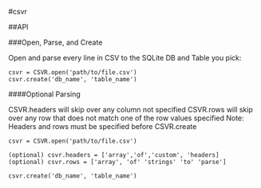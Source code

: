 #csvr

##API 

###Open, Parse, and Create

Open and parse every line in CSV to the SQLite DB and Table you pick:

```
csvr = CSVR.open('path/to/file.csv')
csvr.create('db_name', 'table_name')
```


####Optional Parsing

CSVR.headers will skip over any column not specified
CSVR.rows will skip over any row that does not match one of the row values specified
Note: Headers and rows must be specified before CSVR.create

```
csvr = CSVR.open('path/to/file.csv')

(optional) csvr.headers = ['array','of','custom', 'headers]
(optional) csvr.rows = ['array', 'of' 'strings' 'to' 'parse']

csvr.create('db_name', 'table_name')

```

